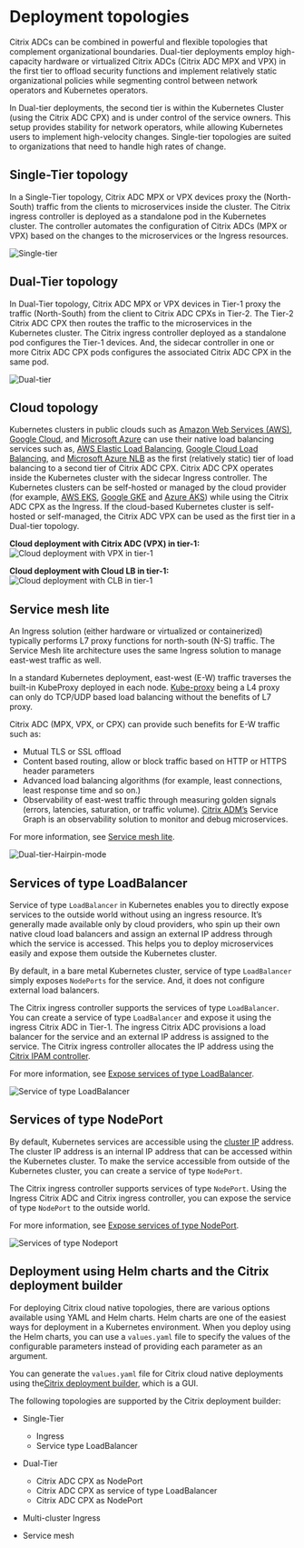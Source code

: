 # Deployment topologies

Citrix ADCs can be combined in powerful and flexible topologies that complement organizational boundaries. Dual-tier deployments employ high-capacity hardware or virtualized Citrix ADCs (Citrix ADC MPX and VPX) in the first tier to offload security functions and implement relatively static organizational policies while segmenting control between network operators and Kubernetes operators.

In Dual-tier deployments, the second tier is within the Kubernetes Cluster (using the Citrix ADC CPX) and is under control of the service owners. This setup provides stability for network operators, while allowing Kubernetes users to implement high-velocity changes. Single-tier topologies are suited to organizations that need to handle high rates of change.

## Single-Tier topology

In a Single-Tier topology, Citrix ADC MPX or VPX devices proxy the (North-South) traffic from the clients to microservices inside the cluster. The Citrix ingress controller is deployed as a standalone pod in the Kubernetes cluster. The controller automates the configuration of Citrix ADCs (MPX or VPX) based on the changes to the microservices or the Ingress resources.

![Single-tier](media/singletopology.png)

## Dual-Tier topology

In Dual-Tier topology, Citrix ADC MPX or VPX devices in Tier-1 proxy the traffic (North-South) from the client to Citrix ADC CPXs in Tier-2. The Tier-2 Citrix ADC CPX then routes the traffic to the microservices in the Kubernetes cluster. The Citrix ingress controller deployed as a standalone pod configures the Tier-1 devices. And, the sidecar controller in one or more Citrix ADC CPX pods configures the associated Citrix ADC CPX in the same pod.

![Dual-tier](media/dualtier.png)

## Cloud topology

Kubernetes clusters in public clouds such as [Amazon Web Services (AWS)](https://aws.amazon.com), [Google Cloud](https://cloud.google.com), and [Microsoft Azure](https://azure.microsoft.com/en-in/) can use their native load balancing services such as, [AWS Elastic Load Balancing](https://aws.amazon.com/elasticloadbalancing/), [Google Cloud Load Balancing](https://cloud.google.com/load-balancing/), and [Microsoft Azure NLB](https://azure.microsoft.com/en-in/services/load-balancer/) as the first (relatively static) tier of load balancing to a second tier of Citrix ADC CPX. Citrix ADC CPX operates inside the Kubernetes cluster with the sidecar Ingress controller. The Kubernetes clusters can be self-hosted or managed by the cloud provider (for example, [AWS EKS](https://aws.amazon.com/eks/), [Google GKE](https://cloud.google.com/kubernetes-engine/) and [Azure AKS](https://docs.microsoft.com/en-us/azure/aks/)) while using the Citrix ADC CPX as the Ingress. If the cloud-based Kubernetes cluster is self-hosted or self-managed, the Citrix ADC VPX can be used as the first tier in a Dual-tier topology.

**Cloud deployment with Citrix ADC (VPX) in tier-1:**
![Cloud deployment with VPX in tier-1](media/cloud-deploy-vpx-tier-1.png)

**Cloud deployment with Cloud LB in tier-1:**
![Cloud deployment with CLB in tier-1](media/cloud-deploy-clb-tier-1.png)

## Service mesh lite

An Ingress solution (either hardware or virtualized or containerized) typically performs L7 proxy functions for north-south (N-S) traffic. The Service Mesh lite architecture uses the same Ingress solution to manage east-west traffic as well.

In a standard Kubernetes deployment, east-west (E-W) traffic traverses the built-in KubeProxy deployed in each node. [Kube-proxy](https://kubernetes.io/docs/concepts/overview/components/#kube-proxy) being a L4 proxy can only do TCP/UDP based load balancing without the benefits of L7 proxy.

Citrix ADC (MPX, VPX, or CPX) can provide such benefits for E-W traffic such as:

-  Mutual TLS or SSL offload
-  Content based routing, allow or block traffic based on HTTP or HTTPS header parameters
-  Advanced load balancing algorithms (for example, least connections, least response time and so on.)
-  Observability of east-west traffic through measuring golden signals (errors, latencies, saturation, or traffic volume). [Citrix ADM’s](https://docs.citrix.com/en-us/citrix-application-delivery-management-service.html) Service Graph is an observability solution to monitor and debug microservices.

For more information, see [Service mesh lite](deploy/service-mesh-lite.md).  

![Dual-tier-Hairpin-mode](media/dual-tier-topology-with-hairpin-E-W.png)

## Services of type LoadBalancer

Service of type `LoadBalancer` in Kubernetes enables you to directly expose services to the outside world without using an ingress resource. It’s generally made available only by cloud providers, who spin up their own native cloud load balancers and assign an external IP address through which the service is accessed. This helps you to deploy microservices easily and expose them outside the Kubernetes cluster.

By default, in a bare metal Kubernetes cluster, service of type `LoadBalancer` simply exposes `NodePorts` for the service. And, it does not configure external load balancers.

The Citrix ingress controller supports the services of type `LoadBalancer`. You can create a service of type `LoadBalancer` and expose it using the ingress Citrix ADC in Tier-1. The ingress Citrix ADC provisions a load balancer for the service and an external IP address is assigned to the service. The Citrix ingress controller allocates the IP address using the [Citrix IPAM controller](crds/vip.md).

For more information, see [Expose services of type LoadBalancer](network/type_loadbalancer.md).

![Service of type LoadBalancer](media/type-loadbalancer.png)

## Services of type NodePort

By default, Kubernetes services are accessible using the [cluster IP](https://kubernetes.io/docs/concepts/services-networking/service/#defining-a-service) address. The cluster IP address is an internal IP address that can be accessed within the Kubernetes cluster. To make the service accessible from outside of the Kubernetes cluster, you can create a service of type `NodePort`.

The Citrix ingress controller supports services of type `NodePort`. Using the Ingress Citrix ADC and Citrix ingress controller, you can expose the service of type `NodePort` to the outside world.

For more information, see [Expose services of type NodePort](network/nodeport.md).

![Services of type Nodeport](media/type-nodeport.png)

## Deployment using Helm charts and the Citrix deployment builder

For deploying Citrix cloud native topologies, there are various options available using YAML and Helm charts. Helm charts are one of the easiest ways for deployment in a Kubernetes environment. When you deploy using the Helm charts, you can use a `values.yaml` file to specify the values of the configurable parameters instead of providing each parameter as an argument.

You can generate the `values.yaml` file for Citrix cloud native deployments using the[Citrix deployment builder](https://citrix.github.io/citrix-k8s-ingress-controller/), which is a GUI.

The following topologies are supported by the Citrix deployment builder:

- Single-Tier
   - Ingress
   - Service type LoadBalancer

- Dual-Tier
   - Citrix ADC CPX as NodePort
   - Citrix ADC CPX as service of type LoadBalancer
   - Citrix ADC CPX as NodePort

- Multi-cluster Ingress
- Service mesh

